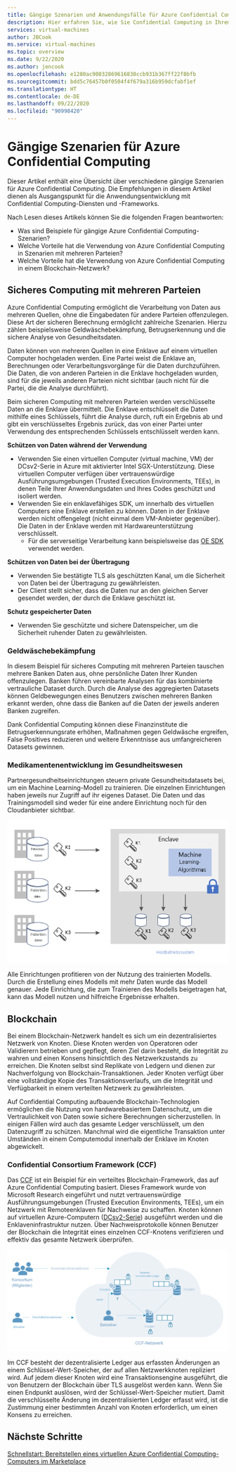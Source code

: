 ```yaml
---
title: Gängige Szenarien und Anwendungsfälle für Azure Confidential Computing
description: Hier erfahren Sie, wie Sie Confidential Computing in Ihrem Szenario verwenden.
services: virtual-machines
author: JBCook
ms.service: virtual-machines
ms.topic: overview
ms.date: 9/22/2020
ms.author: jencook
ms.openlocfilehash: e1280ac90032869616830ccb931b367ff22f8bfb
ms.sourcegitcommit: bdd5c76457b0f0504f4f679a316b959dcfabf1ef
ms.translationtype: HT
ms.contentlocale: de-DE
ms.lasthandoff: 09/22/2020
ms.locfileid: "90998420"
---
```

# <a name="common-scenarios-for-azure-confidential-computing"></a>Gängige Szenarien für Azure Confidential Computing

Dieser Artikel enthält eine Übersicht über verschiedene gängige Szenarien für Azure Confidential Computing. Die Empfehlungen in diesem Artikel dienen als Ausgangspunkt für die Anwendungsentwicklung mit Confidential Computing-Diensten und -Frameworks. 

Nach Lesen dieses Artikels können Sie die folgenden Fragen beantworten:

- Was sind Beispiele für gängige Azure Confidential Computing-Szenarien?
- Welche Vorteile hat die Verwendung von Azure Confidential Computing in Szenarien mit mehreren Parteien?
- Welche Vorteile hat die Verwendung von Azure Confidential Computing in einem Blockchain-Netzwerk?


## <a name="secure-multi-party-computation"></a>Sicheres Computing mit mehreren Parteien
Azure Confidential Computing ermöglicht die Verarbeitung von Daten aus mehreren Quellen, ohne die Eingabedaten für andere Parteien offenzulegen. Diese Art der sicheren Berechnung ermöglicht zahlreiche Szenarien. Hierzu zählen beispielsweise Geldwäschebekämpfung, Betrugserkennung und die sichere Analyse von Gesundheitsdaten.

Daten können von mehreren Quellen in eine Enklave auf einem virtuellen Computer hochgeladen werden. Eine Partei weist die Enklave an, Berechnungen oder Verarbeitungsvorgänge für die Daten durchzuführen. Die Daten, die von anderen Parteien in die Enklave hochgeladen wurden, sind für die jeweils anderen Parteien nicht sichtbar (auch nicht für die Partei, die die Analyse durchführt). 

Beim sicheren Computing mit mehreren Parteien werden verschlüsselte Daten an die Enklave übermittelt. Die Enklave entschlüsselt die Daten mithilfe eines Schlüssels, führt die Analyse durch, ruft ein Ergebnis ab und gibt ein verschlüsseltes Ergebnis zurück, das von einer Partei unter Verwendung des entsprechenden Schlüssels entschlüsselt werden kann. 

**Schützen von Daten während der Verwendung** 
- Verwenden Sie einen virtuellen Computer (virtual machine, VM) der DCsv2-Serie in Azure mit aktivierter Intel SGX-Unterstützung. Diese virtuellen Computer verfügen über vertrauenswürdige Ausführungsumgebungen (Trusted Execution Environments, TEEs), in denen Teile Ihrer Anwendungsdaten und Ihres Codes geschützt und isoliert werden.
- Verwenden Sie ein enklavefähiges SDK, um innerhalb des virtuellen Computers eine Enklave erstellen zu können. Daten in der Enklave werden nicht offengelegt (nicht einmal dem VM-Anbieter gegenüber). Die Daten in der Enklave werden mit Hardwareunterstützung verschlüsselt.
    - Für die serverseitige Verarbeitung kann beispielsweise das [OE SDK](https://github.com/openenclave/openenclave) verwendet werden. 

**Schützen von Daten bei der Übertragung** 
- Verwenden Sie bestätigte TLS als geschützten Kanal, um die Sicherheit von Daten bei der Übertragung zu gewährleisten.
- Der Client stellt sicher, dass die Daten nur an den gleichen Server gesendet werden, der durch die Enklave geschützt ist. 

**Schutz gespeicherter Daten**
- Verwenden Sie geschützte und sichere Datenspeicher, um die Sicherheit ruhender Daten zu gewährleisten. 

### <a name="anti-money-laundering"></a>Geldwäschebekämpfung
In diesem Beispiel für sicheres Computing mit mehreren Parteien tauschen mehrere Banken Daten aus, ohne persönliche Daten Ihrer Kunden offenzulegen. Banken führen vereinbarte Analysen für das kombinierte vertrauliche Dataset durch. Durch die Analyse des aggregierten Datasets können Geldbewegungen eines Benutzers zwischen mehreren Banken erkannt werden, ohne dass die Banken auf die Daten der jeweils anderen Banken zugreifen.

Dank Confidential Computing können diese Finanzinstitute die Betrugserkennungsrate erhöhen, Maßnahmen gegen Geldwäsche ergreifen, False Positives reduzieren und weitere Erkenntnisse aus umfangreicheren Datasets gewinnen. 

### <a name="drug-development-in-healthcare"></a>Medikamentenentwicklung im Gesundheitswesen
Partnergesundheitseinrichtungen steuern private Gesundheitsdatasets bei, um ein Machine Learning-Modell zu trainieren. Die einzelnen Einrichtungen haben jeweils nur Zugriff auf ihr eigenes Dataset. Die Daten und das Trainingsmodell sind weder für eine andere Einrichtung noch für den Cloudanbieter sichtbar. 

![Patientengesundheitsanalyse](./media/use-cases-scenarios/patient-data.png)

Alle Einrichtungen profitieren von der Nutzung des trainierten Modells. Durch die Erstellung eines Modells mit mehr Daten wurde das Modell genauer. Jede Einrichtung, die zum Trainieren des Modells beigetragen hat, kann das Modell nutzen und hilfreiche Ergebnisse erhalten. 

## <a name="blockchain"></a>Blockchain

Bei einem Blockchain-Netzwerk handelt es sich um ein dezentralisiertes Netzwerk von Knoten. Diese Knoten werden von Operatoren oder Validierern betrieben und gepflegt, deren Ziel darin besteht, die Integrität zu wahren und einen Konsens hinsichtlich des Netzwerkzustands zu erreichen. Die Knoten selbst sind Replikate von Ledgern und dienen zur Nachverfolgung von Blockchain-Transaktionen. Jeder Knoten verfügt über eine vollständige Kopie des Transaktionsverlaufs, um die Integrität und Verfügbarkeit in einem verteilten Netzwerk zu gewährleisten.

Auf Confidential Computing aufbauende Blockchain-Technologien ermöglichen die Nutzung von hardwarebasiertem Datenschutz, um die Vertraulichkeit von Daten sowie sichere Berechnungen sicherzustellen. In einigen Fällen wird auch das gesamte Ledger verschlüsselt, um den Datenzugriff zu schützen. Manchmal wird die eigentliche Transaktion unter Umständen in einem Computemodul innerhalb der Enklave im Knoten abgewickelt.

### <a name="confidential-consortium-framework-ccf"></a>Confidential Consortium Framework (CCF)
Das [CCF](https://www.microsoft.com/research/project/confidential-consortium-framework/) ist ein Beispiel für ein verteiltes Blockchain-Framework, das auf Azure Confidential Computing basiert. Dieses Framework wurde von Microsoft Research eingeführt und nutzt vertrauenswürdige Ausführungsumgebungen (Trusted Execution Environments, TEEs), um ein Netzwerk mit Remoteenklaven für Nachweise zu schaffen. Knoten können auf virtuellen Azure-Computern ([DCsv2-Serie](confidential-computing-enclaves.md)) ausgeführt werden und die Enklaveninfrastruktur nutzen. Über Nachweisprotokolle können Benutzer der Blockchain die Integrität eines einzelnen CCF-Knotens verifizieren und effektiv das gesamte Netzwerk überprüfen. 

![Ein Netzwerk von Knoten](./media/use-cases-scenarios/ccf.png)

Im CCF besteht der dezentralisierte Ledger aus erfassten Änderungen an einem Schlüssel-Wert-Speicher, der auf allen Netzwerkknoten repliziert wird. Auf jedem dieser Knoten wird eine Transaktionsengine ausgeführt, die von Benutzern der Blockchain über TLS ausgelöst werden kann. Wenn Sie einen Endpunkt auslösen, wird der Schlüssel-Wert-Speicher mutiert. Damit die verschlüsselte Änderung im dezentralisierten Ledger erfasst wird, ist die Zustimmung einer bestimmten Anzahl von Knoten erforderlich, um einen Konsens zu erreichen. 

## <a name="next-steps"></a>Nächste Schritte
[Schnellstart: Bereitstellen eines virtuellen Azure Confidential Computing-Computers im Marketplace](quick-create-marketplace.md)


